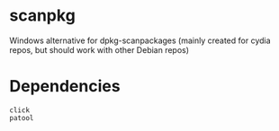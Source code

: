 scanpkg
=======

Windows alternative for dpkg-scanpackages (mainly created for cydia repos, but should work with other Debian repos)

Dependencies
============

```
click
patool
```
